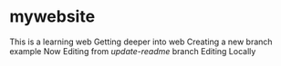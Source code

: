 # mywebsite
This is a learning web
Getting deeper into web
Creating a new branch example
Now Editing from _update-readme_ branch
Editing Locally
